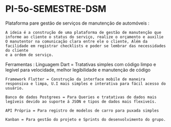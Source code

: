 # PI-5o-SEMESTRE-DSM
Plataforma pare gestão de serviços de manutenção de automóveis :

    A ideia é a construção de uma plataforma de gestão de manutenção que informe ao cliente o status do serviço, realize o orçamento e auxilie
    O manutentor na comunicação clara entre ele o cliente, Além da facilidade em registrar checklists e poder se lembrar das necessidades do cliente
    e a ordem de serviço.

Ferramentas :
    Linguagem Dart = Tratativas simples com código limpo e legível para velocidade, melhor legibilidade e manutenção de código 

    Framework Flutter = Construção da interface mobile de maneira responsiva e limpa, U.I mais simples e interativa para fácil acesso do usuário.

    Banco de dados Postgrees = Para Queries e tratativas de dados mais legíveis devido ao suporte á JSON e tipos de dados mais flexiveís.

    API Própria = Para registro de modelos de carro para puxada simples

    Kanban = Para gestão do projeto e Sprints do desenvolvimento do grupo.
